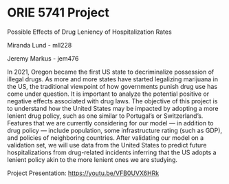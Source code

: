 # ORIE 5741 Project

Possible Effects of Drug Leniency of Hospitalization Rates

Miranda Lund - mll228

Jeremy Markus - jem476

In 2021, Oregon became the first US state to decriminalize possession of illegal drugs. As more and more states have started legalizing marijuana in the US, the traditional viewpoint of how governments punish drug use has come under question. It is important to analyze the potential positive or negative effects associated with drug laws. The objective of this project is to understand how the United States may be impacted by adopting a more lenient drug policy, such as one similar to Portugal’s or Switzerland’s. Features that we are currently considering for our model — in addition to drug policy — include population, some infrastructure rating (such as GDP), and policies of neighboring countries. After validating our model on a validation set, we will use data from the United States to predict future hospitalizations from drug-related incidents inferring that the US adopts a lenient policy akin to the more lenient ones we are studying.

Project Presentation: https://youtu.be/VFB0UVX6HRk
